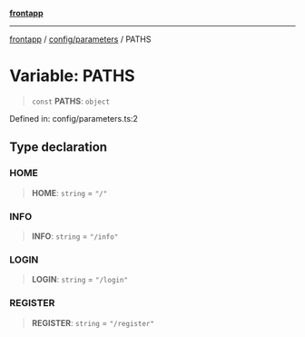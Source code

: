 [**frontapp**](../../../README.md)

***

[frontapp](../../../README.md) / [config/parameters](../README.md) / PATHS

# Variable: PATHS

> `const` **PATHS**: `object`

Defined in: config/parameters.ts:2

## Type declaration

### HOME

> **HOME**: `string` = `"/"`

### INFO

> **INFO**: `string` = `"/info"`

### LOGIN

> **LOGIN**: `string` = `"/login"`

### REGISTER

> **REGISTER**: `string` = `"/register"`
